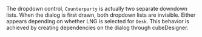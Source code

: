 The dropdown control, `Counterparty` is actually two separate downdown lists. When the dialog is first drawn, both dropdown lists are invisible. Either appears depending on whether LNG is selected for `Desk`.
This behavior is achieved by creating dependencies on the dialog through cubeDesigner. 
